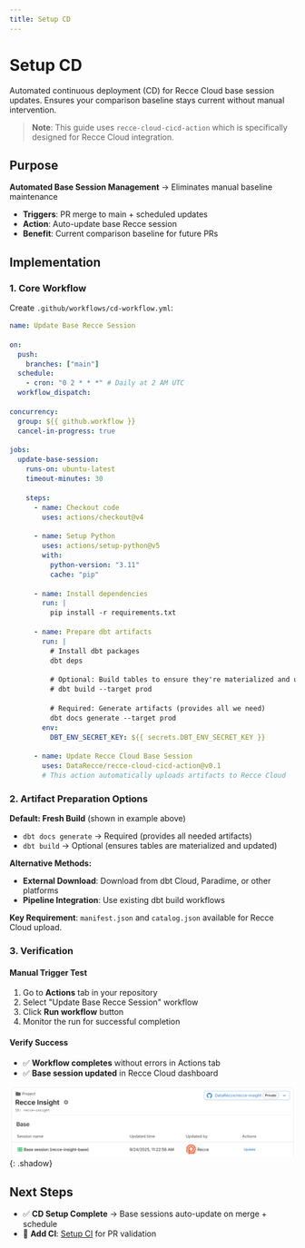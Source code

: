 ```yaml
---
title: Setup CD
---
```


# Setup CD

Automated continuous deployment (CD) for Recce Cloud base session updates. Ensures your comparison baseline stays current without manual intervention.

> **Note**: This guide uses `recce-cloud-cicd-action` which is specifically designed for Recce Cloud integration.

## Purpose

**Automated Base Session Management** → Eliminates manual baseline maintenance

- **Triggers**: PR merge to main + scheduled updates
- **Action**: Auto-update base Recce session
- **Benefit**: Current comparison baseline for future PRs

## Implementation

### 1. Core Workflow

Create `.github/workflows/cd-workflow.yml`:

```yaml
name: Update Base Recce Session

on:
  push:
    branches: ["main"]
  schedule:
    - cron: "0 2 * * *" # Daily at 2 AM UTC
  workflow_dispatch:

concurrency:
  group: ${{ github.workflow }}
  cancel-in-progress: true

jobs:
  update-base-session:
    runs-on: ubuntu-latest
    timeout-minutes: 30

    steps:
      - name: Checkout code
        uses: actions/checkout@v4

      - name: Setup Python
        uses: actions/setup-python@v5
        with:
          python-version: "3.11"
          cache: "pip"

      - name: Install dependencies
        run: |
          pip install -r requirements.txt

      - name: Prepare dbt artifacts
        run: |
          # Install dbt packages
          dbt deps

          # Optional: Build tables to ensure they're materialized and updated
          # dbt build --target prod

          # Required: Generate artifacts (provides all we need)
          dbt docs generate --target prod
        env:
          DBT_ENV_SECRET_KEY: ${{ secrets.DBT_ENV_SECRET_KEY }}

      - name: Update Recce Cloud Base Session
        uses: DataRecce/recce-cloud-cicd-action@v0.1
        # This action automatically uploads artifacts to Recce Cloud
```

### 2. Artifact Preparation Options

**Default: Fresh Build** (shown in example above)

- `dbt docs generate` → Required (provides all needed artifacts)
- `dbt build` → Optional (ensures tables are materialized and updated)

**Alternative Methods:**

- **External Download**: Download from dbt Cloud, Paradime, or other platforms
- **Pipeline Integration**: Use existing dbt build workflows

**Key Requirement**: `manifest.json` and `catalog.json` available for Recce Cloud upload.

### 3. Verification

#### Manual Trigger Test

1. Go to **Actions** tab in your repository
2. Select "Update Base Recce Session" workflow
3. Click **Run workflow** button
4. Monitor the run for successful completion

#### Verify Success

- ✅ **Workflow completes** without errors in Actions tab
- ✅ **Base session updated** in Recce Cloud dashboard

![Recce Cloud dashboard showing updated base sessions](../assets/images/7-cicd/verify-setup-cd.png){: .shadow}

## Next Steps

- ✅ **CD Setup Complete** → Base sessions auto-update on merge + schedule
- 🔄 **Add CI**: [Setup CI](./setup-ci.md) for PR validation
